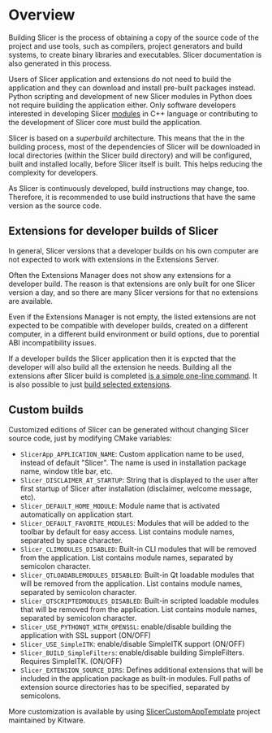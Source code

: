 #  Overview

Building Slicer is the process of obtaining a copy of the source code of the project and use tools, such as compilers, project generators and build systems, to create binary libraries and executables. Slicer documentation is also generated in this process.

Users of Slicer application and extensions do not need to build the application and they can download and install pre-built packages instead. Python scripting and development of new Slicer modules in Python does not require building the application either. Only software developers interested in developing Slicer [modules](../../user_guide/modules/index.md) in C++ language or contributing to the development of Slicer core must build the application.

Slicer is based on a *superbuild* architecture. This means that the in the building process, most of the dependencies of Slicer will be downloaded in local directories (within the Slicer build directory) and will be configured, built and installed locally, before Slicer itself is built. This helps reducing the complexity for developers.

As Slicer is continuously developed, build instructions may change, too. Therefore, it is recommended to use build instructions that have the same version as the source code.

## Extensions for developer builds of Slicer

In general, Slicer versions that a developer builds on his own computer are not expected to work with extensions in the Extensions Server.

Often the Extensions Manager does not show any extensions for a developer build. The reason is that extensions are only built for one Slicer version a day, and so there are many Slicer versions for that no extensions are available.

Even if the Extensions Manager is not empty, the listed extensions are not expected to be compatible with developer builds, created on a different computer, in a different build environment or build options, due to porential ABI incompatibility issues.

If a developer builds the Slicer application then it is expcted that the developer will also build all the extension he needs. Building all the extensions after Slicer build is completed [is a simple one-line command](../extensions.html#build-test-and-package). It is also possible to just [build selected extensions](../extensions.md#build-an-extension).

## Custom builds

Customized editions of Slicer can be generated without changing Slicer source code, just by modifying CMake variables:

- `SlicerApp_APPLICATION_NAME`: Custom application name to be used, instead of default "Slicer". The name is used in installation package name, window title bar, etc.
- `Slicer_DISCLAIMER_AT_STARTUP`: String that is displayed to the user after first startup of Slicer after installation (disclaimer, welcome message, etc).
- `Slicer_DEFAULT_HOME_MODULE`: Module name that is activated automatically on application start.
- `Slicer_DEFAULT_FAVORITE_MODULES`: Modules that will be added to the toolbar by default for easy access. List contains module names, separated by space character.
- `Slicer_CLIMODULES_DISABLED`: Built-in CLI modules that will be removed from the application. List contains module names, separated by semicolon character.
- `Slicer_QTLOADABLEMODULES_DISABLED`: Built-in Qt loadable modules that will be removed from the application. List contains module names, separated by semicolon character.
- `Slicer_QTSCRIPTEDMODULES_DISABLED`: Built-in scripted loadable modules that will be removed from the application. List contains module names, separated by semicolon character.
- `Slicer_USE_PYTHONQT_WITH_OPENSSL`: enable/disable building the application with SSL support (ON/OFF)
- `Slicer_USE_SimpleITK`: enable/disable SimpleITK support (ON/OFF)
- `Slicer_BUILD_SimpleFilters`: enable/disable building SimpleFilters. Requires SimpleITK. (ON/OFF)
- `Slicer_EXTENSION_SOURCE_DIRS`: Defines additional extensions that will be included in the application package as built-in modules. Full paths of extension source directories has to be specified, separated by semicolons.

More customization is available by using [SlicerCustomAppTemplate](https://github.com/KitwareMedical/SlicerCustomAppTemplate) project maintained by Kitware.
